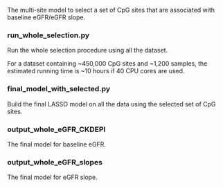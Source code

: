 The multi-site model to select a set of CpG sites that are associated with baseline eGFR/eGFR slope.

### run_whole_selection.py
Run the whole selection procedure using all the dataset.

For a dataset containing ~450,000 CpG sites and ~1,200 samples, the estimated running time is ~10 hours if 40 CPU cores are used.

### final_model_with_selected.py
Build the final LASSO model on all the data using the selected set of CpG sites.

### output_whole_eGFR_CKDEPI
The final model for baseline eGFR.

### output_whole_eGFR_slopes
The final model for eGFR slope.
